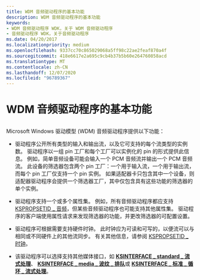 ```yaml
---
title: WDM 音频驱动程序的基本功能
description: WDM 音频驱动程序的基本功能
keywords:
- WDM 音频驱动程序 WDK，关于 WDM 音频驱动程序
- 音频驱动程序 WDK，关于音频驱动程序
ms.date: 04/20/2017
ms.localizationpriority: medium
ms.openlocfilehash: 9337cc70c865029068a5ff98c22ae2feaf870a4f
ms.sourcegitcommit: 418e6617e2a695c9cb4b37b5b60e264760858acd
ms.translationtype: MT
ms.contentlocale: zh-CN
ms.lasthandoff: 12/07/2020
ms.locfileid: "96789367"
---
```

# <a name="basic-functions-of-a-wdm-audio-driver"></a>WDM 音频驱动程序的基本功能


## <span id="basic_functions_of_a_wdm_audio_driver"></span><span id="BASIC_FUNCTIONS_OF_A_WDM_AUDIO_DRIVER"></span>


Microsoft Windows 驱动模型 (WDM) 音频驱动程序提供以下功能：

-   驱动程序公开所有类型的输入和输出流，以及它可支持的每个流类型的实例数。 驱动程序以一组 pin 工厂和每个工厂可以实例化的 pin 的形式提供此信息。 例如，简单音频设备可能会输入一个 PCM 音频流并输出一个 PCM 音频流。 此设备的筛选器包含两个 pin 工厂：一个用于输入流，一个用于输出流，而每个 pin 工厂仅支持一个 pin 实例。 如果适配器卡只包含其中一个设备，则适配器驱动程序会提供一个筛选器工厂，其中仅包含具有这些功能的筛选器的单个实例。

-   驱动程序支持一个或多个属性集。 例如，所有音频驱动程序都应支持 [KSPROPSETID \_ 音频](./kspropsetid-audio.md)，但某些音频驱动程序也可能支持其他属性集。 驱动程序的客户端使用属性请求来发现筛选器的功能，并更改筛选器的可配置设置。

-   驱动程序可根据需要支持硬件时钟。 此时钟应为可读和可写的，以便流可以与相同或不同硬件上的其他流同步。 有关其他信息，请参阅 [KSPROPSETID \_ 时钟](../stream/kspropsetid-clock.md)。

-   该驱动程序可以选择支持其他媒体接口，如 [**KSINTERFACE \_ standard \_ 流式处理**](../stream/ksinterface-standard-streaming.md)、 [**KSINTERFACE \_ media \_ 波纹 \_ 排队**](../stream/ksinterface-media-wave-queued.md)或 [**KSINTERFACE \_ 标准 \_ 循环 \_ 流式处理**](../stream/ksinterface-standard-looped-streaming.md)。

 

